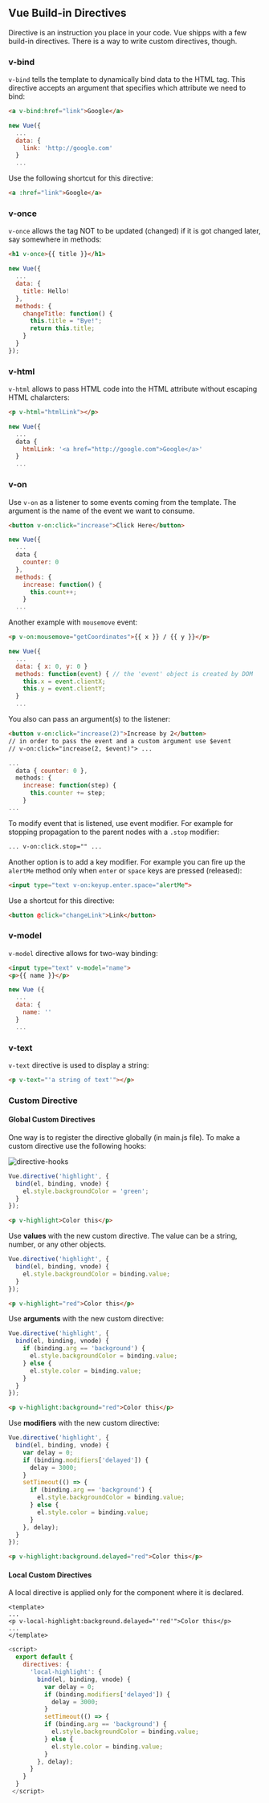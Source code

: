 ## Vue Build-in Directives
Directive is an instruction you place in your code. Vue shipps with a few build-in directives. There is a way
to write custom directives, though.

### v-bind
`v-bind` tells the template to dynamically bind data to the HTML tag. This directive accepts an argument that specifies
which attribute we need to bind:
```html
<a v-bind:href="link">Google</a>
```
```javascript
new Vue({
  ...
  data: {
    link: 'http://google.com'
  }
  ...
```
Use the following shortcut for this directive:
```html
<a :href="link">Google</a>
```

### v-once
`v-once` allows the tag NOT to be updated (changed) if it is got changed later, say somewhere in methods:
```html
<h1 v-once>{{ title }}</h1>
```
```javascript
new Vue({
  ...
  data: {
    title: Hello!
  },
  methods: {
    changeTitle: function() {
      this.title = "Bye!";
      return this.title;
    }
  }
});
```
### v-html
`v-html` allows to pass HTML code into the HTML attribute without escaping HTML chalarcters:
```html
<p v-html="htmlLink"></p>
```
```javascript
new Vue({
  ...
  data {
    htmlLink: '<a href="http://google.com">Google</a>'
  }
  ...
```
### v-on
Use `v-on` as a listener to some events coming from the template. The argument is the name of the event we want to consume.
```html
<button v-on:click="increase">Click Here</button>
```
```javascript
new Vue({
  ...
  data {
    counter: 0
  },
  methods: {
    increase: function() {
      this.count++;
    }
  ...
```
Another example with `mousemove` event:
```html
<p v-on:mousemove="getCoordinates">{{ x }} / {{ y }}</p>
```
```javascript
new Vue({
  ...
  data: { x: 0, y: 0 }
  methods: function(event) { // the 'event' object is created by DOM
    this.x = event.clientX;
    this.y = event.clientY;
  }
  ...
```
You also can pass an argument(s) to the listener:
```html
<button v-on:click="increase(2)">Increase by 2</button>
// in order to pass the event and a custom argument use $event 
// v-on:click="increase(2, $event)"> ...
```
```javascript
...
  data { counter: 0 },
  methods: {
    increase: function(step) {
      this.counter += step;
    }
...
```
To modify event that is listened, use event modifier. For example for stopping propagation to the parent nodes
with a `.stop` modifier:
```html
... v-on:click.stop="" ...
```
Another option is to add a key modifier. For example you can fire up the `alertMe` method only when `enter` or 
`space` keys are pressed (released):
```html
<input type="text v-on:keyup.enter.space="alertMe">
```
Use a shortcut for this directive:
```html
<button @click="changeLink">Link</button>
```

### v-model
`v-model` directive allows for two-way binding:
```html
<input type="text" v-model="name">
<p>{{ name }}</p>
```
```javascript
new Vue ({
  ...
  data: {
    name: ''
  }
  ...
```

### v-text
`v-text` directive is used to display a string:
```html
<p v-text="'a string of text'"></p>
```

### Custom Directive
#### Global Custom Directives
One way is to register the directive globally (in main.js file). To make a custom directive use the following hooks:

![directive-hooks](https://github.com/vgorbic1/Tutorials/blob/master/JavaScript/Vue/images/dh.jpg)

```javascript
Vue.directive('highlight', {
  bind(el, binding, vnode) {
    el.style.backgroundColor = 'green';
  }
});
```
```html
<p v-highlight>Color this</p>
```
Use **values** with the new custom directive. The value can be a string, number, or any other objects. 
```javascript
Vue.directive('highlight', {
  bind(el, binding, vnode) {
    el.style.backgroundColor = binding.value;
  }
});
```
```html
<p v-highlight="red">Color this</p>
```
Use **arguments** with the new custom directive:
```javascript
Vue.directive('highlight', {
  bind(el, binding, vnode) {
    if (binding.arg == 'background') {
      el.style.backgroundColor = binding.value;
    } else {
      el.style.color = binding.value;
    }
  }
});
```
```html
<p v-highlight:background="red">Color this</p>
```
Use **modifiers** with the new custom directive:
```javascript
Vue.directive('highlight', {
  bind(el, binding, vnode) {
    var delay = 0;
    if (binding.modifiers['delayed']) {
      delay = 3000;
    }
    setTimeout(() => {
      if (binding.arg == 'background') {
        el.style.backgroundColor = binding.value;
      } else {
        el.style.color = binding.value;
      }
    }, delay);    
  }
});
```
```html
<p v-highlight:background.delayed="red">Color this</p>
```
#### Local Custom Directives
A local directive is applied only for the component where it is declared.
```
<template>
...
<p v-local-highlight:background.delayed="'red'">Color this</p>
...
</template>
```
```javascript
<script>
  export default {
    directives: {
      'local-highlight': {
        bind(el, binding, vnode) {
          var delay = 0;
          if (binding.modifiers['delayed']) {
            delay = 3000;
          }
          setTimeout(() => {
          if (binding.arg == 'background') {
            el.style.backgroundColor = binding.value;
          } else {
            el.style.color = binding.value;
          }
        }, delay);
      }
    }
  }
 </script>
 ```
